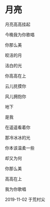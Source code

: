 # 月亮

月亮高高挂起

今晚我为你歌唱

你那么美

皎洁的月

洁白的光

你高高在上

云儿抚摸你

风儿拥抱你

地下

是我

在遥遥看着你

那冷冰冰的光

你本该温柔一些

却又为何

你那么美

高高在上

我为你歌唱


2019-11-02 于荒村尖
